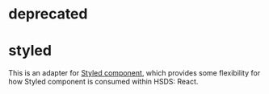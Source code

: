 # deprecated

# styled

This is an adapter for [Styled component](https://styled-components.com/), which provides some flexibility for how Styled component is consumed within HSDS: React.
